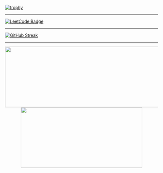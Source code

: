 [![trophy](https://github-profile-trophy.vercel.app/?username=CodeStation5&title=Commits,Repositories,MultipleLang,Stars,Followers,PullRequest&theme=onedark)](https://github.com/ryo-ma/github-profile-trophy)



---
[![LeetCode Badge](https://img.shields.io/badge/LeetCode-badge?style=for-the-badge&color=orange&logo=telegram&logoColor=white)](https://leetcode.com/u/fallingleaves/)



---
<a href="https://git.io/streak-stats"><img src="https://streak-stats.demolab.com?user=CodeStation5&theme=gruvbox&date_format=M%20j%5B%2C%20Y%5D&card_width=600&card_height=100" alt="GitHub Streak" /></a>

---
<p align="center">
  <img width="600" height="200" src="https://github-readme-stats.vercel.app/api?username=CodeStation5&show_icons=true&theme=gruvbox">
  <img width="400" height="200" src="https://github-readme-stats.vercel.app/api/top-langs/?username=CodeStation5&size_weight=0.15&count_weight=0.5&layout=compact&theme=gruvbox">
</p>







<!--
**CodeStation5/CodeStation5** is a ✨ _special_ ✨ repository because its `README.md` (this file) appears on your GitHub profile.

Here are some ideas to get you started:

- 🔭 I’m currently working on ...
- 🌱 I’m currently learning ...
- 👯 I’m looking to collaborate on ...
- 🤔 I’m looking for help with ...
- 💬 Ask me about ...
- 📫 How to reach me: ...
- 😄 Pronouns: ...
- ⚡ Fun fact: ...
-->
